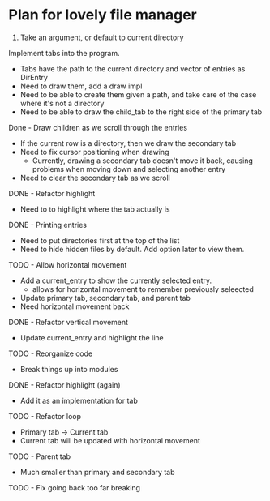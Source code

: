 # Plan for lovely file manager

1. Take an argument, or default to current directory

Implement tabs into the program.
  * Tabs have the path to the current directory and vector of entries as DirEntry
  * Need to draw them, add a draw impl
  * Need to be able to create them given a path, and take care of the case where it's not a directory
  * Need to be able to draw the child_tab to the right side of the primary tab

Done - Draw children as we scroll through the entries
  * If the current row is a directory, then we draw the secondary tab
  * Need to fix cursor positioning when drawing
    - Currently, drawing a secondary tab doesn't move it back, causing problems when moving down and selecting another entry
  * Need to clear the secondary tab as we scroll

DONE - Refactor highlight
  * Need to to highlight where the tab actually is

DONE - Printing entries
  * Need to put directories first at the top of the list
  * Need to hide hidden files by default. Add option later to view them. 

TODO - Allow horizontal movement
  * Add a current_entry to show the currently selected entry.
    - allows for horizontal movement to remember previously seleected
  * Update primary tab, secondary tab, and parent tab
  * Need horizontal movement back

DONE - Refactor vertical movement
  * Update current_entry and highlight the line

TODO - Reorganize code
  * Break things up into modules

DONE - Refactor highlight (again)
  * Add it as an implementation for tab

TODO - Refactor loop
  * Primary tab -> Current tab
  * Current tab will be updated with horizontal movement

TODO - Parent tab
  * Much smaller than primary and secondary tab

TODO - Fix going back too far breaking

